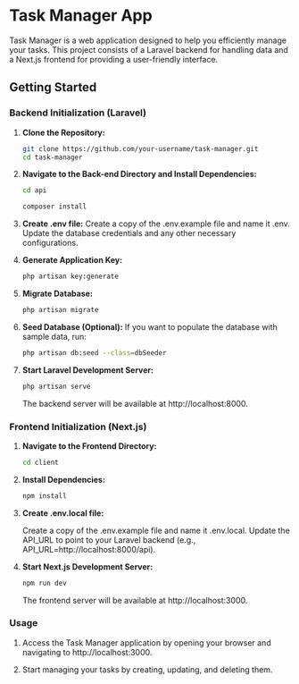 # Task Manager App

Task Manager is a web application designed to help you efficiently manage your tasks. This project consists of a Laravel backend for handling data and a Next.js frontend for providing a user-friendly interface.

## Getting Started

### Backend Initialization (Laravel)

1. **Clone the Repository:**
   
   ```bash
   git clone https://github.com/your-username/task-manager.git
   cd task-manager

2. **Navigate to the Back-end Directory and Install Dependencies:**

   ```bash
   cd api
   ```
   ```bash
   composer install

3. **Create .env file:**
   Create a copy of the .env.example file and name it .env. Update the database credentials and any other necessary configurations.

4. **Generate Application Key:**
   
   ```bash
   php artisan key:generate

5. **Migrate Database:**
   
   ```bash
   php artisan migrate
6. **Seed Database (Optional):**
   If you want to populate the database with sample data, run:

   ```bash
   php artisan db:seed --class=dbSeeder

7. **Start Laravel Development Server:**

   ```bash
   php artisan serve
   ```
    The backend server will be available at http://localhost:8000.
   
### Frontend Initialization (Next.js)

1. **Navigate to the Frontend Directory:**

   ```bash
   cd client

2. **Install Dependencies:**

   ```bash
   npm install

3. **Create .env.local file:**

   Create a copy of the .env.example file and name it .env.local. Update the API_URL to point to your Laravel backend (e.g., API_URL=http://localhost:8000/api).

4. **Start Next.js Development Server:**

   ```bash
   npm run dev
   ```
   The frontend server will be available at http://localhost:3000.

### Usage

1. Access the Task Manager application by opening your browser and navigating to http://localhost:3000.

2. Start managing your tasks by creating, updating, and deleting them.
